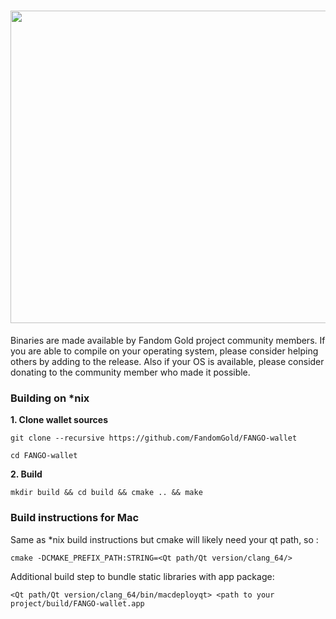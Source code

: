 <h1 align="center"><img title="The Long Night Is Coming" src="https://raw.githubusercontent.com/FandomGold/FANGO-wallet/master/src/images/splash.png" width="1800" height="500" ><img/></h1>

Binaries are made available by Fandom Gold project community members. If you are able to compile on your operating system, please consider helping others by adding to the release. Also if your OS is available, please consider donating to the community member who made it possible. 


### Building on *nix

**1. Clone wallet sources**

```
git clone --recursive https://github.com/FandomGold/FANGO-wallet
```

```
cd FANGO-wallet
```

**2. Build**

```
mkdir build && cd build && cmake .. && make
```
### Build instructions for Mac
Same as *nix build instructions but cmake will likely need your qt path, so :
```
cmake -DCMAKE_PREFIX_PATH:STRING=<Qt path/Qt version/clang_64/> 
```
Additional build step to bundle static libraries with app package:
```
<Qt path/Qt version/clang_64/bin/macdeployqt> <path to your project/build/FANGO-wallet.app
```
